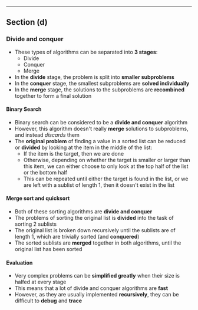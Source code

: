 ***
## Section (d)

### Divide and conquer
- These types of algorithms can be separated into **3 stages**:
  - Divide
  - Conquer
  - Merge
- In the **divide** stage, the problem is split into **smaller subproblems**
- In the **conquer** stage, the smallest subproblems are **solved individually**
- In the **merge** stage, the solutions to the subproblems are **recombined** together to form a final solution

#### Binary Search
- Binary search can be considered to be a **divide and conquer** algorithm
- However, this algorithm doesn't really **merge** solutions to subproblems, and instead *discards* them
- The **original problem** of finding a value in a sorted list can be reduced or **divided** by looking at the item in the middle of the list:
  - If the item is the target, then we are done
  - Otherwise, depending on whether the target is smaller or larger than this item, we can either choose to only look at the top half of the list or the bottom half
  - This can be repeated until either the target is found in the list, or we are left with a sublist of length 1, then it doesn't exist in the list

#### Merge sort and quicksort
- Both of these sorting algorithms are **divide and conquer**
- The problems of sorting the original list is **divided** into the task of sorting 2 sublists
- The original list is broken down recursively until the sublists are of length 1, which are trivially sorted (and **conquered**)
- The sorted sublists are **merged** together in both algorithms, until the original list has been sorted

#### Evaluation
- Very complex problems can be **simplified greatly** when their size is halfed at every stage
- This means that a lot of divide and conquer algorithms are **fast**
- However, as they are usually implemented **recursively**, they can be difficult to **debug** and **trace** 
